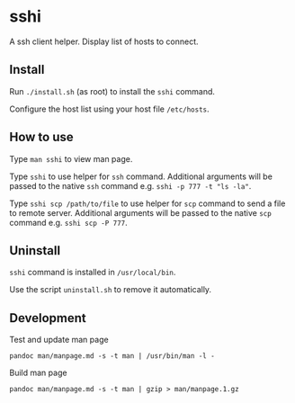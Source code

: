 # sshi

A ssh client helper. Display list of hosts to connect.

## Install

Run `./install.sh` (as root) to install the `sshi` command.

Configure the host list using your host file `/etc/hosts`.

## How to use

Type `man sshi` to view man page.

Type `sshi` to use helper for `ssh` command. Additional arguments will be passed to the native `ssh` command e.g. `sshi -p 777 -t "ls -la"`.

Type `sshi scp /path/to/file` to use helper for `scp` command to send a file to remote server. Additional arguments will be passed to the native `scp` command e.g. `sshi scp -P 777`.

## Uninstall

`sshi` command is installed in `/usr/local/bin`.

Use the script `uninstall.sh` to remove it automatically.

## Development

Test and update man page

    pandoc man/manpage.md -s -t man | /usr/bin/man -l -

Build man page

    pandoc man/manpage.md -s -t man | gzip > man/manpage.1.gz
